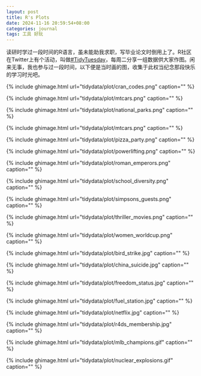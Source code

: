 ```yaml
---
layout: post
title: R's Plots
date: 2024-11-16 20:59:54+08:00
categories: journal
tags: 工具 好玩
---
```


读研时学过一段时间的R语言，虽未能助我求职，写毕业论文时倒用上了。R社区在Twitter上有个活动，叫做[#TidyTuesday](https://bsky.app/hashtag/TidyTuesday)，每周二分享一组数据供大家作图。闲来无事，我也参与过一段时间，以下便是当时画的图，收集于此权当纪念那段快乐的学习时光吧。

{% include ghimage.html url="tidydata/plot/cran_codes.png" caption="" %}

{% include ghimage.html url="tidydata/plot/mtcars.png" caption="" %}

{% include ghimage.html url="tidydata/plot/national_parks.png" caption="" %}

{% include ghimage.html url="tidydata/plot/mtcars.png" caption="" %}

{% include ghimage.html url="tidydata/plot/pizza_party.png" caption="" %}

{% include ghimage.html url="tidydata/plot/powerlifting.png" caption="" %}

{% include ghimage.html url="tidydata/plot/roman_emperors.png" caption="" %}

{% include ghimage.html url="tidydata/plot/school_diversity.png" caption="" %}

{% include ghimage.html url="tidydata/plot/simpsons_guests.png" caption="" %}

{% include ghimage.html url="tidydata/plot/thriller_movies.png" caption="" %}

{% include ghimage.html url="tidydata/plot/women_worldcup.png" caption="" %}

{% include ghimage.html url="tidydata/plot/bird_strike.jpg" caption="" %}

{% include ghimage.html url="tidydata/plot/china_suicide.jpg" caption="" %}

{% include ghimage.html url="tidydata/plot/freedom_status.jpg" caption="" %}

{% include ghimage.html url="tidydata/plot/fuel_station.jpg" caption="" %}

{% include ghimage.html url="tidydata/plot/netflix.jpg" caption="" %}

{% include ghimage.html url="tidydata/plot/r4ds_membership.jpg" caption="" %}

{% include ghimage.html url="tidydata/plot/mlb_champions.gif" caption="" %}

{% include ghimage.html url="tidydata/plot/nuclear_explosions.gif" caption="" %}
